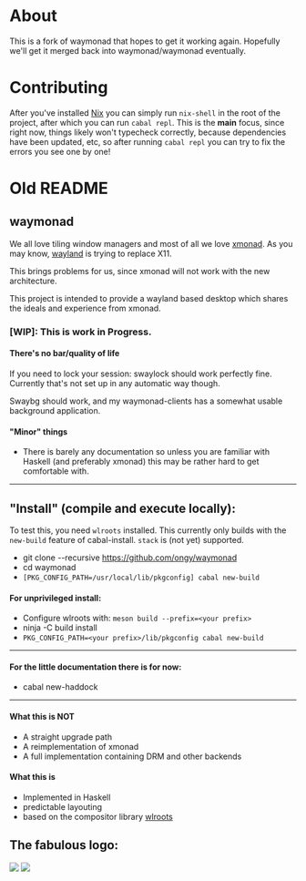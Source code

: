 # About

This is a fork of waymonad that hopes to get it working again.
Hopefully we'll get it merged back into waymonad/waymonad eventually.

# Contributing

After you've installed [Nix](https://nixos.org/download.html) you can simply run `nix-shell`
in the root of the project, after which you can run `cabal repl`.
This is the **main** focus, since right now, things likely won't
typecheck correctly, because dependencies have been updated, etc,
so after running `cabal repl` you can try to fix the errors you see
one by one!

# Old README

## waymonad

We all love tiling window managers and most of all we love [xmonad](https://github.com/xmonad/xmonad).
As you may know, [wayland](https://wayland.freedesktop.org/) is trying to replace X11.

This brings problems for us, since xmonad will not work with the new architecture.

This project is intended to provide a wayland based desktop which shares the ideals and experience from xmonad.

### [WIP]: This is work in Progress.
#### There's no bar/quality of life

If you need to lock your session: swaylock should work perfectly fine.
Currently that's not set up in any automatic way though.

Swaybg should work, and my waymonad-clients has a somewhat usable background application.

#### "Minor" things

* There is barely any documentation so unless you are familiar with Haskell (and preferably xmonad) this may be rather hard to get comfortable with.

-----
## "Install" (compile and execute locally):

To test this, you need `wlroots` installed.
This currently only builds with the `new-build` feature of cabal-install. `stack` is (not yet) supported.

 * git clone --recursive https://github.com/ongy/waymonad
 * cd waymonad
 * `[PKG_CONFIG_PATH=/usr/local/lib/pkgconfig] cabal new-build`
 
 #### For unprivileged install:
 * Configure wlroots with: `meson build --prefix=<your prefix>`
 * ninja -C build install
 * `PKG_CONFIG_PATH=<your prefix>/lib/pkgconfig cabal new-build`
 
 ---
#### For the little documentation there is for now: 
 * cabal new-haddock

-----

#### What this is NOT

* A straight upgrade path
* A reimplementation of xmonad
* A full implementation containing DRM and other backends

#### What this is

* Implemented in Haskell
* predictable layouting
* based on the compositor library [wlroots](https://github.com/SirCmpwn/wlroots)


## The fabulous logo:

<img src="./assets/logo-heavy.svg">
<img src="./assets/logo-light.svg">
